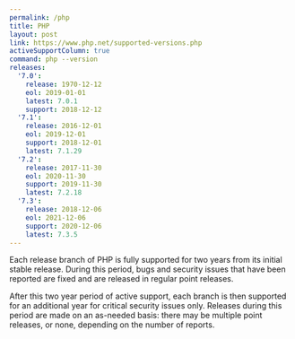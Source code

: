 ```yaml
---
permalink: /php
title: PHP
layout: post
link: https://www.php.net/supported-versions.php
activeSupportColumn: true
command: php --version
releases:
  '7.0':
    release: 1970-12-12
    eol: 2019-01-01
    latest: 7.0.1
    support: 2018-12-12
  '7.1':
    release: 2016-12-01
    eol: 2019-12-01
    support: 2018-12-01
    latest: 7.1.29
  '7.2':
    release: 2017-11-30
    eol: 2020-11-30
    support: 2019-11-30
    latest: 7.2.18
  '7.3':
    release: 2018-12-06
    eol: 2021-12-06
    support: 2020-12-06
    latest: 7.3.5
---
```


Each release branch of PHP is fully supported for two years from its initial stable release. During this period, bugs and security issues that have been reported are fixed and are released in regular point releases.

After this two year period of active support, each branch is then supported for an additional year for critical security issues only. Releases during this period are made on an as-needed basis: there may be multiple point releases, or none, depending on the number of reports.
